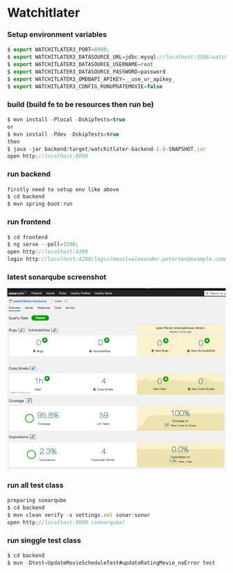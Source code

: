 # Watchitlater
### Setup environment variables
```javascript
$ export WATCHITLATER3_PORT=8090;
$ export WATCHITLATER3_DATASOURCE_URL=jdbc:mysql://localhost:3306/watchitlater3?serverTimezone=UTC
$ export WATCHITLATER3_DATASOURCE_USERNAME=root
$ export WATCHITLATER3_DATASOURCE_PASSWORD=password
$ export WATCHITLATER3_OMDBAPI_APIKEY=__use_ur_apikey_
$ export WATCHITLATER3_CONFIG_RUNUPDATEMOVIE=false
```

### build (build fe to be resources then run be)
```javascript
$ mvn install -Plocal -DskipTests=true
or
$ mvn install -Pdev -DskipTests=true
then
$ java -jar backend/target/watchitlater-backend-1.0-SNAPSHOT.jar
open http://localhost:8090
```

### run backend
```javascript
firstly need to setup env like above
$ cd backend
$ mvn spring-boot:run
```

### run frontend
```javascript
$ cd frontend
$ ng serve --poll=1500;
open http://localhost:4200
login http://localhost:4200/login?email=alexander.petersen@example.com&password=password
```

### latest sonarqube screenshot
![alt text](https://raw.githubusercontent.com/tekdungtralala/watchitlater3/master/latest_sonar.png)

### run all test class
```javascript
preparing sonarqube
$ cd backend
$ mvn clean verify -s settings.xml sonar:sonar
open http://localhost:9000 (sonarqube)
```

### run singgle test class
```javascript
$ cd backend
$ mvn -Dtest=UpdateMovieScheduleTest#updateRatingMovie_noError test
```